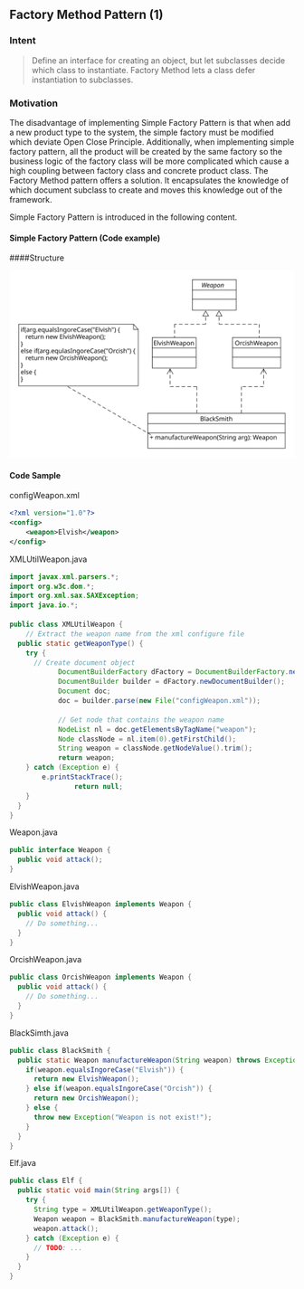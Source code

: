 ## Factory Method Pattern (1)

### Intent

> Define an interface for creating an object, but let subclasses decide which class to instantiate. Factory Method lets a class defer instantiation to subclasses.

### Motivation

The disadvantage of implementing Simple Factory Pattern is that when add a new product type to the system, the simple factory must be modified which deviate Open Close Principle. Additionally, when implementing simple factory pattern, all the product will be created by the same factory so the business logic of the factory class will be more complicated which cause a high coupling between factory class and concrete product class. The Factory Method pattern offers a solution. It encapsulates the knowledge of
which document subclass to create and moves this knowledge out of the framework.

Simple Factory Pattern is introduced in the following content.

#### Simple Factory Pattern (Code example)

####Structure

![Simple Factory](./Images/SimpleFactoryPattern.svg)

#### Code Sample

configWeapon.xml

```xml
<?xml version="1.0"?>
<config>
	<weapon>Elvish</weapon>
</config>
```

XMLUtilWeapon.java

```java
import javax.xml.parsers.*;
import org.w3c.dom.*;
import org.xml.sax.SAXException;
import java.io.*;

public class XMLUtilWeapon {
	// Extract the weapon name from the xml configure file
  public static getWeaponType() {
    try {
      // Create document object
			DocumentBuilderFactory dFactory = DocumentBuilderFactory.newInstance();
			DocumentBuilder builder = dFactory.newDocumentBuilder();
			Document doc;							
			doc = builder.parse(new File("configWeapon.xml")); 
		
			// Get node that contains the weapon name
			NodeList nl = doc.getElementsByTagName("weapon");
            Node classNode = nl.item(0).getFirstChild();
            String weapon = classNode.getNodeValue().trim();
            return weapon;
    } catch (Exception e) {
      	e.printStackTrace();
           		return null;
    } 
  }
}
```

Weapon.java

```java
public interface Weapon {
  public void attack();
}
```

ElvishWeapon.java

```java
public class ElvishWeapon implements Weapon {
  public void attack() {
    // Do something...
  }
}
```

OrcishWeapon.java

```java
public class OrcishWeapon implements Weapon {
  public void attack() {
    // Do something...
  }
}
```

BlackSimth.java

```java
public class BlackSmith {
  public static Weapon manufactureWeapon(String weapon) throws Exception {
    if(weapon.equalsIngoreCase("Elvish")) {
      return new ElvishWeapon();
    } else if(weapon.equalsIngoreCase("Orcish")) {
      return new OrcishWeapon();
    } else {
      throw new Exception("Weapon is not exist!");
    }
  } 
}
```

Elf.java

```java
public class Elf {
  public static void main(String args[]) {
    try {
      String type = XMLUtilWeapon.getWeaponType();
      Weapon weapon = BlackSmith.manufactureWeapon(type);
      weapon.attack();
    } catch (Exception e) {
      // TODO: ...
    }
  }
}
```



